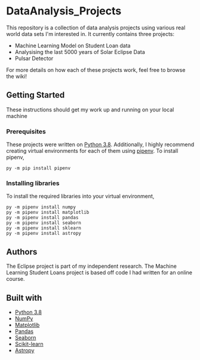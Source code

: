 # DataAnalysis_Projects
This repository is a collection of data analysis projects using various real world data sets I'm interested in. It currently contains three projects:
* Machine Learning Model on Student Loan data
* Analysising the last 5000 years of Solar Eclipse Data
* Pulsar Detector

For more details on how each of these projects work, feel free to browse the wiki!

## Getting Started
These instructions should get my work up and running on your local machine
### Prerequisites
These projects were written on [Python 3.8](https://www.python.org/). Additionally, I highly recommend creating virtual environments for each of them using [pipenv](https://pypi.org/project/pipenv/).
To install pipenv,
```
py -m pip install pipenv
```
### Installing libraries
To install the required libraries into your virtual environment,
```
py -m pipenv install numpy
py -m pipenv install matplotlib
py -m pipenv install pandas
py -m pipenv install seaborn
py -m pipenv install sklearn
py -m pipenv install astropy
```

## Authors
The Eclipse project is part of my independent research.
The Machine Learning Student Loans project is based off code I had written for an online course.

## Built with
* [Python 3.8](https://www.python.org/)
* [NumPy](https://numpy.org/)
* [Matplotlib](https://matplotlib.org/)
* [Pandas](https://pandas.pydata.org/)
* [Seaborn](https://seaborn.pydata.org/)
* [Scikit-learn](https://scikit-learn.org/)
* [Astropy](https://www.astropy.org/)
